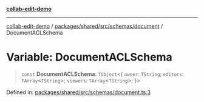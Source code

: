[**collab-edit-demo**](../../../../../../README.md)

***

[collab-edit-demo](../../../../../../README.md) / [packages/shared/src/schemas/document](../README.md) / DocumentACLSchema

# Variable: DocumentACLSchema

> `const` **DocumentACLSchema**: `TObject`\<\{ `owner`: `TString`; `editors`: `TArray`\<`TString`\>; `viewers`: `TArray`\<`TString`\>; \}\>

Defined in: [packages/shared/src/schemas/document.ts:3](https://github.com/austyle-io/pub-sub-demo/blob/facd25f09850fc4e78e94ce267c52e173d869933/packages/shared/src/schemas/document.ts#L3)
